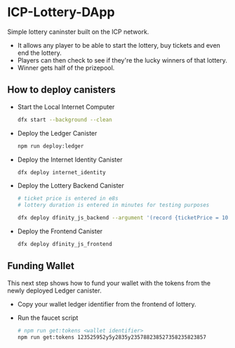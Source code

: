 # ICP-Lottery-DApp

Simple lottery caninster built on the ICP network.

- It allows any player to be able to start the lottery, buy tickets and even end the lottery.
- Players can then check to see if they're the lucky winners of that lottery.
- Winner gets half of the prizepool.

## How to deploy canisters

- Start the Local Internet Computer

    ```bash
    dfx start --background --clean
    ```

- Deploy the Ledger Canister

    ```bash
    npm run deploy:ledger
    ```

- Deploy the Internet Identity Canister

    ```bash
    dfx deploy internet_identity
    ```

- Deploy the Lottery Backend Canister

    ```bash
    # ticket price is entered in e8s
    # lottery duration is entered in minutes for testing purposes
    
    dfx deploy dfinity_js_backend --argument '(record {ticketPrice = 100000000; lotteryDuration = 10})'
    ```

- Deploy the Frontend Canister

    ```bash
    dfx deploy dfinity_js_frontend
    ```

## Funding Wallet

This next step shows how to fund your wallet with the tokens from the newly deployed Ledger canister.

- Copy your wallet ledger identifier from the frontend of lottery.
- Run the faucet script

    ```bash
    # npm run get:tokens <wallet identifier>
    npm run get:tokens 123525952y5y2835y235788238527358235823857
    ```
